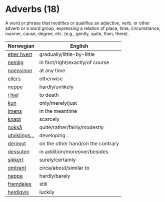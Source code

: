 # Adverbs (18)

A word or phrase that modifies or qualifies an adjective, verb, or other adverb or a word group, expressing a relation of place, time, circumstance, manner, cause, degree, etc. (e.g., gently, quite, then, there).

| Norwegian | English |
| --- | --- |
| [etter hvert](https://www.ordnett.no/search?language=no&phrase=etter%20hvert) | gradually/little-by-little |
| [nemlig](https://www.ordnett.no/search?language=no&phrase=nemlig) | in fact/right/exactly/of course |
| [noensinne](https://www.ordnett.no/search?language=no&phrase=noensinne) | at any time |
| [ellers](https://www.ordnett.no/search?language=no&phrase=ellers) | otherwise |
| [neppe](https://www.ordnett.no/search?language=no&phrase=neppe) | hardly/unlikely |
| [i hjel](https://www.ordnett.no/search?language=no&phrase=i%20hjel) | to death |
| [kun](https://www.ordnett.no/search?language=no&phrase=kun) | only/merely/just |
| [imens](https://www.ordnett.no/search?language=no&phrase=imens) | in the meantime |
| [knapt](https://www.ordnett.no/search?language=no&phrase=knapt) | scarcely |
| [nokså](https://www.ordnett.no/search?language=no&phrase=nokså) | quite/rather/fairly/modestly |
| [utviklings...](https://www.ordnett.no/search?language=no&phrase=utviklings...) | developing ... |
| [derimot](https://www.ordnett.no/search?language=no&phrase=derimot) | on the other hand/on the contrary |
| [dessuten](https://www.ordnett.no/search?language=no&phrase=dessuten) | in addition/moreover/besides |
| [sikkert](https://www.ordnett.no/search?language=no&phrase=sikkert) | surely/certainly |
| [omtrent](https://www.ordnett.no/search?language=no&phrase=omtrent) | circa/about/similar to |
| [neppe](https://www.ordnett.no/search?language=no&phrase=neppe) | hardly/barely |
| [fremdeles](https://www.ordnett.no/search?language=no&phrase=fremdeles) | still |
| [heldigvis](https://www.ordnett.no/search?language=no&phrase=heldigvis) | luckily |


